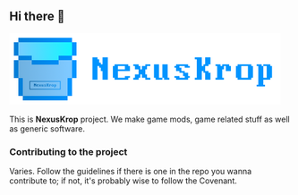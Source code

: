 ## Hi there 👋

<img src="https://github.com/NexusKrop/.github/blob/main/profile/NXBlue_HD_Text_Large.png" height="128" width="485" alt="Brand" />

This is **NexusKrop** project. We make game mods, game related stuff as well as generic software.

### Contributing to the project

Varies. Follow the guidelines if there is one in the repo you wanna contribute to; if not, it's probably wise to follow the Covenant.

<!--

**Here are some ideas to get you started:**

🙋‍♀️ A short introduction - what is your organization all about?
🌈 Contribution guidelines - how can the community get involved?
👩‍💻 Useful resources - where can the community find your docs? Is there anything else the community should know?
🍿 Fun facts - what does your team eat for breakfast?
🧙 Remember, you can do mighty things with the power of [Markdown](https://docs.github.com/github/writing-on-github/getting-started-with-writing-and-formatting-on-github/basic-writing-and-formatting-syntax)
-->
